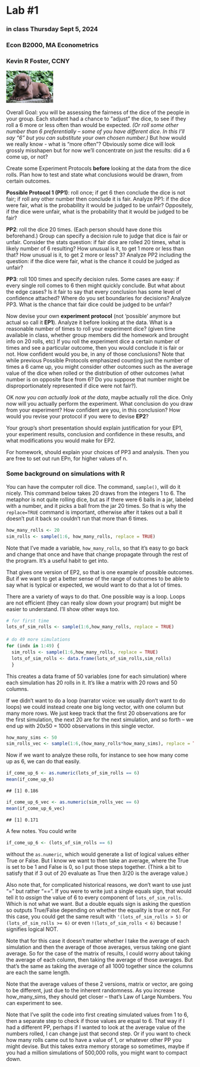 Lab \#1
================

### in class Thursday Sept 5, 2024

### Econ B2000, MA Econometrics

### Kevin R Foster, CCNY
<img src="lab1.jpg" style="width:25.0%" />

Overall Goal: you will be assessing the fairness of the dice of the
people in your group. Each student had a chance to “adjust” the dice, to
see if they roll a 6 more or less often than would be expected. *(Or
roll some other number than 6 preferentially – some of you have
different dice. In this I’ll say “6” but you can substitute your own
chosen number.)* But how would we really know - what is “more often”?
Obviously some dice will look grossly misshapen but for now we’ll
concentrate on just the results: did a 6 come up, or not?

Create some Experiment Protocols **before** looking at the data from the
dice rolls. Plan how to test and state what conclusions would be drawn,
from certain outcomes.

**Possible Protocol 1 (PP1)**: roll once; if get 6 then conclude the
dice is not fair; if roll any other number then conclude it is fair.
Analyze PP1: if the dice were fair, what is the probability it would be
judged to be unfair? Oppositely, if the dice were unfair, what is the
probability that it would be judged to be fair?

**PP2**: roll the dice 20 times. (Each person should have done this
beforehand.) Group can specify a decision rule to judge that dice is
fair or unfair. Consider the stats question: if fair dice are rolled 20
times, what is likely number of 6 resulting? How unusual is it, to get 1
more or less than that? How unusual is it, to get 2 more or less? 3?
Analyze PP2 including the question: if the dice were fair, what is the
chance it could be judged as unfair?

**PP3**: roll 100 times and specify decision rules. Some cases are easy:
if every single roll comes to 6 then might quickly conclude. But what
about the edge cases? Is it fair to say that every conclusion has some
level of confidence attached? Where do you set boundaries for decisions?
Analyze PP3. What is the chance that fair dice could be judged to be
unfair?

Now devise your own **experiment protocol** (not ‘possible’ anymore but
actual so call it **EP1**). Analyze it before looking at the data. What
is a reasonable number of times to roll your experiment dice? (given
time available in class, whether group members did the homework and
brought info on 20 rolls, etc) If you roll the experiment dice a certain
number of times and see a particular outcome, then you would conclude it
is fair or not. How confident would you be, in any of those conclusions?
Note that while previous Possible Protocols emphasized counting just the
number of times a 6 came up, you might consider other outcomes such as
the average value of the dice when rolled or the distribution of other
outcomes (what number is on opposite face from 6? Do you suppose that
number might be disproportionately represented if dice were not fair?).

OK *now you can actually look at the data*, maybe actually roll the
dice. Only now will you actually perform the experiment. What conclusion
do you draw from your experiment? How confident are you, in this
conclusion? How would you revise your protocol if you were to devise
**EP2**?

Your group’s short presentation should explain justification for your
EP1, your experiment results, conclusion and confidence in these
results, and what modifications you would make for EP2.

For homework, should explain your choices of PP3 and analysis. Then you
are free to set out run EPn, for higher values of n.

### Some background on simulations with R

You can have the computer roll dice. The command, `sample()`, will do it
nicely. This command below takes 20 draws from the integers 1 to 6. The
metaphor is not quite rolling dice, but as if there were 6 balls in a
jar, labeled with a number, and it picks a ball from the jar 20 times.
So that is why the `replace=TRUE` command is important, otherwise after
it takes out a ball it doesn’t put it back so couldn’t run that more
than 6 times.

``` r
how_many_rolls <- 20
sim_rolls <- sample(1:6, how_many_rolls, replace = TRUE)
```

Note that I’ve made a variable, `how_many_rolls`, so that it’s easy to
go back and change that once and have that change propagate through the
rest of the program. It’s a useful habit to get into.

That gives one version of EP2, so that is one example of possible
outcomes. But if we want to get a better sense of the range of outcomes
to be able to say what is typical or expected, we would want to do that
a lot of times.

There are a variety of ways to do that. One possible way is a loop.
Loops are not efficient (they can really slow down your program) but
might be easier to understand. I’ll show other ways too.

``` r
# for first time
lots_of_sim_rolls <- sample(1:6,how_many_rolls, replace = TRUE)

# do 49 more simulations
for (indx in 1:49) {
  sim_rolls <- sample(1:6,how_many_rolls, replace = TRUE)
  lots_of_sim_rolls <- data.frame(lots_of_sim_rolls,sim_rolls)
  }
```

This creates a data frame of 50 variables (one for each simulation)
where each simulation has 20 rolls in it. It’s like a matrix with 20
rows and 50 columns.

If we didn’t want to do a loop (narrator voice: we usually don’t want to
do loops) we could instead create one big long vector, with one column
but many more rows. We just keep track that the first 20 observations
are for the first simulation, the next 20 are for the next simulation,
and so forth – we end up with 20x50 = 1000 observations in this single
vector.

``` r
how_many_sims <- 50
sim_rolls_vec <- sample(1:6,(how_many_rolls*how_many_sims), replace = TRUE) # vectorized version
```

Now if we want to analyze these rolls, for instance to see how many come
up as 6, we can do that easily.

``` r
if_come_up_6 <- as.numeric(lots_of_sim_rolls == 6)
mean(if_come_up_6)
```

    ## [1] 0.186

``` r
if_come_up_6_vec <- as.numeric(sim_rolls_vec == 6)
mean(if_come_up_6_vec)
```

    ## [1] 0.171

A few notes. You could write

``` r
if_come_up_6 <- (lots_of_sim_rolls == 6)
```

without the `as.numeric`, which would generate a list of logical values
either True or False. But I know we want to then take an average, where
the True is set to be 1 and False is 0, so I put those steps together.
(Think a bit to satisfy that if 3 out of 20 evaluate as True then 3/20
is the average value.)

Also note that, for complicated historical reasons, we don’t want to use
just “=” but rather “==”. If you were to write just a single equals
sign, that would tell it to *assign* the value of 6 to every component
of `lots_of_sim_rolls`. Which is not what we want. But a double equals
sign is asking the question so outputs True/False depending on whether
the equality is true or not. For this case, you could get the same
result with `'(lots_of_sim_rolls > 5)` or `(lots_of_sim_rolls >= 6)` or
even `!(lots_of_sim_rolls < 6)` because ! signifies logical NOT.

Note that for this case it doesn’t matter whether I take the average of
each simulation and then the average of those averages, versus taking
one giant average. So for the case of the matrix of results, I could
worry about taking the average of each column, then taking the average
of those averages. But that’s the same as taking the average of all 1000
together since the columns are each the same length.

Note that the average values of these 2 versions, matrix or vector, are
going to be different, just due to the inherent randomness. As you
increase how_many_sims, they should get closer – that’s Law of Large
Numbers. You can experiment to see.

Note that I’ve split the code into first creating simulated values from
1 to 6, then a separate step to check if those values are equal to 6.
That way if I had a different PP, perhaps if I wanted to look at the
average value of the numbers rolled, I can change just that second step.
Or if you want to check how many rolls came out to have a value of 1, or
whatever other PP you might devise. But this takes extra memory storage
so sometimes, maybe if you had a million simulations of 500,000 rolls,
you might want to compact down.

